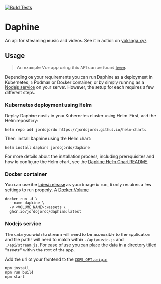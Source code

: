 [![Build Tests](https://github.com/jordojordo/daphine/actions/workflows/test-build.yaml/badge.svg)](https://github.com/jordojordo/daphine/actions/workflows/test-build.yaml)

# Daphine

An api for streaming music and videos. See it in action on [yokanga.xyz](https://yokanga.xyz).

## Usage

> An example Vue app using this API can be found [here](https://github.com/jordojordo/yokanga.xyz).

Depending on your requirements you can run Daphine as a deployment in [Kubernetes](https://kubernetes.io/docs/concepts/workloads/controllers/deployment/), a [Podman](https://podman.io/docs#running-a-container) or [Docker](https://docs.docker.com/engine/reference/commandline/container/) container, or by simply running as a [Nodejs service](https://nodejs.org/dist/latest-v18.x/docs/api/synopsis.html) on your server. However, the setup for each requires a few different steps.

### Kubernetes deployment using Helm

Deploy Daphine easily in your Kubernetes cluster using Helm. First, add the Helm repository:

```console
helm repo add jordojordo https://jordojordo.github.io/helm-charts
```

Then, install Daphine using the Helm chart:

```console
helm install daphine jordojordo/daphine
```

For more details about the installation process, including prerequisites and how to configure the Helm chart, see the [Daphine Helm Chart README](https://github.com/jordojordo/helm-charts/tree/master/charts/daphine).

### Docker container

You can use the [latest release](https://github.com/jordojordo/daphine/pkgs/container/daphine) as your image to run, it only requires a few settings to run properly. A [Docker Volume](https://docs.docker.com/storage/volumes/) 

```console
docker run -d \
  --name daphine \
  -v <VOLUME_NAME>:/assets \
  ghcr.io/jordojordo/daphine:latest
```

### Nodejs service

The data you wish to stream will need to be accessible to the application and the paths will need to match within `./api/music.js` and `./api/stream.js`. For ease of use you can place the data in a directory titled "assets" within the root of the app.

Add the url of your frontend to the [`CORS_OPT.origin`](https://github.com/jordojordo/daphine/blob/30156b0c2523f938e98f34c516116a4de3100933/app.js#L18)

```console
npm install
npm run build
npm start
```
